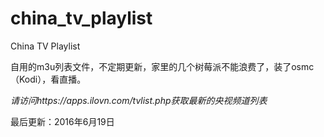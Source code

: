 # china_tv_playlist
China TV Playlist

自用的m3u列表文件，不定期更新，家里的几个树莓派不能浪费了，装了osmc（Kodi），看直播。

*请访问https://apps.ilovn.com/tvlist.php获取最新的央视频道列表*

最后更新：2016年6月19日
